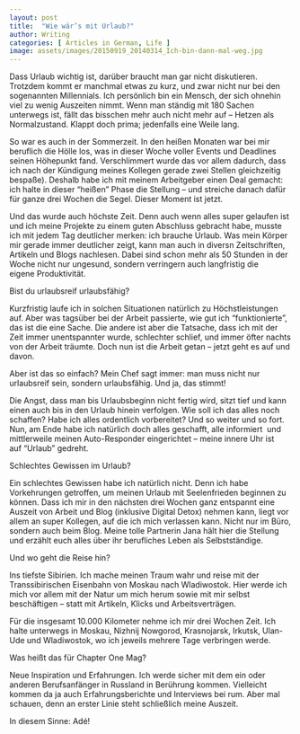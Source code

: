 ```yaml
---
layout: post
title:  "Wie wär’s mit Urlaub?"
author: Writing
categories: [ Articles in German, Life ]
image: assets/images/20150919_20140314_Ich-bin-dann-mal-weg.jpg
---
```



Dass Urlaub wichtig ist, darüber braucht man gar nicht diskutieren. Trotzdem kommt er manchmal etwas zu kurz, und zwar nicht nur bei den sogenannten Millennials. Ich persönlich bin ein Mensch, der sich ohnehin viel zu wenig Auszeiten nimmt. Wenn man ständig mit 180 Sachen unterwegs ist, fällt das bisschen mehr auch nicht mehr auf – Hetzen als Normalzustand. Klappt doch prima; jedenfalls eine Weile lang.

So war es auch in der Sommerzeit. In den heißen Monaten war bei mir beruflich die Hölle los, was in dieser Woche voller Events und Deadlines seinen Höhepunkt fand. Verschlimmert wurde das vor allem dadurch, dass ich nach der Kündigung meines Kollegen gerade zwei Stellen gleichzeitig bespaße). Deshalb habe ich mit meinem Arbeitgeber einen Deal gemacht: ich halte in dieser “heißen” Phase die Stellung – und streiche danach dafür für ganze drei Wochen die Segel. Dieser Moment ist jetzt.

Und das wurde auch höchste Zeit. Denn auch wenn alles super gelaufen ist und ich meine Projekte zu einem guten Abschluss gebracht habe, musste ich mit jedem Tag deutlicher merken: ich brauche Urlaub. Was mein Körper mir gerade immer deutlicher zeigt, kann man auch in diversn Zeitschriften, Artikeln und Blogs nachlesen. Dabei sind schon mehr als 50 Stunden in der Woche nicht nur ungesund, sondern verringern auch langfristig die eigene Produktivität.

Bist du urlaubsreif urlaubsfähig?

Kurzfristig laufe ich in solchen Situationen natürlich zu Höchstleistungen auf. Aber was tagsüber bei der Arbeit passierte, wie gut ich “funktionierte”, das ist die eine Sache. Die andere ist aber die Tatsache, dass ich mit der Zeit immer unentspannter wurde, schlechter schlief, und immer öfter nachts von der Arbeit träumte. Doch nun ist die Arbeit getan – jetzt geht es auf und davon.

Aber ist das so einfach? Mein Chef sagt immer: man muss nicht nur urlaubsreif sein, sondern urlaubsfähig. Und ja, das stimmt!

Die Angst, dass man bis Urlaubsbeginn nicht fertig wird, sitzt tief und kann einen auch bis in den Urlaub hinein verfolgen. Wie soll ich das alles noch schaffen? Habe ich alles ordentlich vorbereitet? Und so weiter und so fort. Nun, am Ende habe ich natürlich doch alles geschafft, alle informiert  und mittlerweile meinen Auto-Responder eingerichtet – meine innere Uhr ist auf “Urlaub” gedreht.

Schlechtes Gewissen im Urlaub?

Ein schlechtes Gewissen habe ich natürlich nicht. Denn ich habe Vorkehrungen getroffen, um meinen Urlaub mit Seelenfrieden beginnen zu können. Dass ich mir in den nächsten drei Wochen ganz entspannt eine Auszeit von Arbeit und Blog (inklusive Digital Detox) nehmen kann, liegt vor allem an super Kollegen, auf die ich mich verlassen kann. Nicht nur im Büro, sondern auch beim Blog. Meine tolle Partnerin Jana hält hier die Stellung und erzählt euch alles über ihr berufliches Leben als Selbstständige.

Und wo geht die Reise hin?

Ins tiefste Sibirien. Ich mache meinen Traum wahr und reise mit der Transsibirischen Eisenbahn von Moskau nach Wladiwostok. Hier werde ich mich vor allem mit der Natur um mich herum sowie mit mir selbst beschäftigen – statt mit Artikeln, Klicks und Arbeitsverträgen.

Für die insgesamt 10.000 Kilometer nehme ich mir drei Wochen Zeit. Ich halte unterwegs in Moskau, Nizhnij Nowgorod, Krasnojarsk, Irkutsk, Ulan-Ude und Wladiwostok, wo ich jeweils mehrere Tage verbringen werde.

Was heißt das für Chapter One Mag?

Neue Inspiration und Erfahrungen. Ich werde sicher mit dem ein oder anderen Berufsanfänger in Russland in Berührung kommen. Vielleicht kommen da ja auch Erfahrungsberichte und Interviews bei rum. Aber mal schauen, denn an erster Linie steht schließlich meine Auszeit.

In diesem Sinne: Adé!

 

